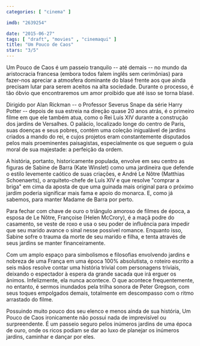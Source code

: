 ```yaml
---
categories: [ "cinema" ]

imdb: "2639254"

date: "2015-06-27"
tags: [ "draft", "movies" , "cinemaqui" ]
title: "Um Pouco de Caos"
stars: "3/5"
---
```

Um Pouco de Caos é um passeio tranquilo -- até demais -- no mundo da aristocracia francesa (embora todos falem inglês sem cerimônias) para fazer-nos apreciar a atmosfera dominante do blasé frente aos que ainda precisam lutar para serem aceitos na alta sociedade. Durante o processo, é tão óbvio que encontraremos um amor proibido que até isso se torna blasé.

Dirigido por Alan Rickman -- o Professor Severus Snape da série Harry Potter -- depois de sua estreia na direção quase 20 anos atrás, é o primeiro filme em que ele também atua, como o Rei Luís XIV durante a construção dos jardins de Versalhes. O palácio, localizado longe do centro de Paris, suas doenças e seus pobres, contém uma coleção inigualável de jardins criados a mando do rei, e cujos projetos eram constantemente disputados pelos mais proeminentes paisagistas, especialmente os que seguem o guia moral de sua majestade: a perfeição da ordem.

A história, portanto, historicamente populada, envolve em seu centro as figuras de Sabine de Barra (Kate Winslet) como uma jardineira que defende o estilo levemente caótico de suas criações, e André Le Nôtre (Matthias Schoenaerts), o arquiteto-chefe de Luís XIV e que resolve "comprar a briga" em cima da aposta de que uma guinada mais original para o próximo jardim poderia significar mais fama e apoio do monarca. E, como já sabemos, para manter Madame de Barra por perto.

Para fechar com chave de ouro o triângulo amoroso de filmes de época, a esposa de Le Nôtre, Françoise (Helen McCrory), é a maçã podre do casamento, se veste de roxo e usa o seu poder de influência para impedir que seu marido avance o sinal nesse possível romance. Enquanto isso, Sabine sofre o trauma da morte de seu marido e filha, e tenta através de seus jardins se manter financeiramente.

Com um amplo espaço para simbolismos e filosofias envolvendo jardins e nobreza de uma França em uma época 100% absolutista, o roteiro escrito a seis mãos resolve contar uma história trivial com personagens triviais, deixando o espectador à espera da grande sacada que irá erguer os ânimos. Infelizmente, ela nunca acontece. O que acontece frequentemente, no entanto, é sermos inundados pela trilha sonora de Peter Gregson, com seus toques empolgados demais, totalmente em descompasso com o ritmo arrastado do filme.

Possuindo muito pouco dos seu elenco e menos ainda de sua história, Um Pouco de Caos ironicamente não possui nada de imprevisível ou surpreendente. É um passeio seguro pelos inúmeros jardins de uma época de ouro, onde os ricos podiam se dar ao luxo de planejar os inúmeros jardins, caminhar e dançar por eles.
